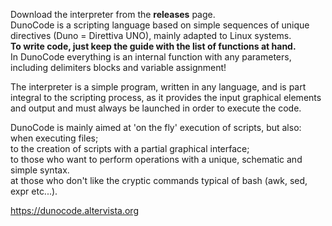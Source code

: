 Download the interpreter from the **releases** page.  
DunoCode is a scripting language based on simple sequences of unique directives
(Duno = Direttiva UNO), mainly adapted to Linux systems.  
**To write code, just keep the guide with the list of functions at hand.**  
In DunoCode everything is an internal function with any parameters, including delimiters
blocks and variable assignment!  
  
The interpreter is a simple program, written in any language, and is part
integral to the scripting process, as it provides the input graphical elements
and output and must always be launched in order to execute the code.  
  
DunoCode is mainly aimed at 'on the fly' execution of scripts, but also:  
  when executing files;  
  to the creation of scripts with a partial graphical interface;  
  to those who want to perform operations with a unique, schematic and simple syntax.  
  at those who don't like the cryptic commands typical of bash (awk, sed, expr etc...).  
  
https://dunocode.altervista.org
